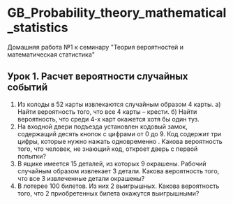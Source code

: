 # GB_Probability_theory_mathematical_statistics
Домашняя работа №1 к семинару "Теория вероятностей и математическая статистика"

## Урок 1. Расчет вероятности случайных событий

1. Из колоды в 52 карты извлекаются случайным образом 4 карты. 
a) Найти вероятность того, что все 4 карты – крести. 
б) Найти вероятность, что среди 4-х карт окажется хотя бы один туз.
2. На входной двери подъезда установлен кодовый замок, содержащий десять кнопок с цифрами от 0 до 9. Код содержит три цифры, которые нужно нажать одновременно . Какова вероятность того, что человек, не знающий код, откроет дверь с первой попытки?
3. В ящике имеется 15 деталей, из которых 9 окрашены. Рабочий случайным образом извлекает 3 детали. Какова вероятность того, что все 3 извлеченные детали окрашены?
4. В лотерее 100 билетов. Из них 2 выигрышных. Какова вероятность того, что 2 приобретенных билета окажутся выигрышными?
